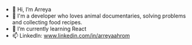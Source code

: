 - 👋 Hi, I’m Arreya
- 👀 I'm a developer who loves animal documentaries, solving problems and collecting food recipes. 
- 🌱 I’m currently learning React 
- 📫 LinkedIn: www.linkedin.com/in/arreyaahrom

